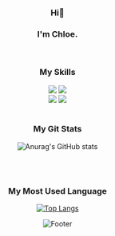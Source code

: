 
<div align=center>
  
  ### Hi👋  
  
  ### I'm Chloe.  
  
  <br>   
  
  ### My Skills
  
  <img src="https://img.shields.io/badge/React-61DAFB?style=flat&logo=react&logoColor=white"/>
  <img src="https://img.shields.io/badge/Typescript-3178C6?style=flat&logo=typescript&logoColor=white"/>
  
  <br>  
  
  <img src="https://img.shields.io/badge/Python-3776AB?style=flat&logo=python&logoColor=white"/>
  <img src="https://img.shields.io/badge/C-A8B9CC?style=flat&logo=c&logoColor=white"/>
  
  
  <br>  
  <br>  
  
  
  <h3>My Git Stats</h3>
  
  ![Anurag's GitHub stats](https://github-readme-stats.vercel.app/api?username=chloe1129&show_icons=true&theme=transparent)
  
  
  <br>  
  <br>  
  
  
  <h3>My Most Used Language</h3>
  
  [![Top Langs](https://github-readme-stats.vercel.app/api/top-langs/?username=chloe1129&layout=compact)](https://github.com/chloe1129/github-readme-stats)
  
  
                   


![Footer](https://capsule-render.vercel.app/api?type=waving&color=auto&height=200&section=footer)

  </div>
